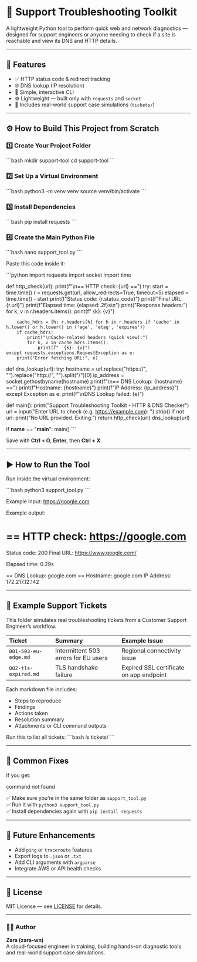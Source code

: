 # 🧰 Support Troubleshooting Toolkit

A lightweight Python tool to perform quick web and network diagnostics — designed for support engineers or anyone needing to check if a site is reachable and view its DNS and HTTP details.

---

## 🌟 Features

- ✅ HTTP status code & redirect tracking  
- 🌐 DNS lookup (IP resolution)  
- 🧠 Simple, interactive CLI  
- ⚙️ Lightweight — built only with `requests` and `socket`  
- 🧾 Includes real-world support case simulations (`tickets/`)

---

## ⚙️ How to Build This Project from Scratch

### 1️⃣ Create Your Project Folder
\`\`\`bash
mkdir support-tool
cd support-tool
\`\`\`

### 2️⃣ Set Up a Virtual Environment
\`\`\`bash
python3 -m venv venv
source venv/bin/activate
\`\`\`

### 3️⃣ Install Dependencies
\`\`\`bash
pip install requests
\`\`\`

### 4️⃣ Create the Main Python File
\`\`\`bash
nano support_tool.py
\`\`\`

Paste this code inside it:

\`\`\`python
import requests
import socket
import time

def http_check(url):
    print(f"\n== HTTP check: {url} ==")
    try:
        start = time.time()
        r = requests.get(url, allow_redirects=True, timeout=5)
        elapsed = time.time() - start
        print(f"Status code: {r.status_code}")
        print(f"Final URL: {r.url}")
        print(f"Elapsed time: {elapsed:.2f}s\n")
        print("Response headers:")
        for k, v in r.headers.items():
            print(f"  {k}: {v}")

        cache_hdrs = {h: r.headers[h] for h in r.headers if 'cache' in h.lower() or h.lower() in ('age', 'etag', 'expires')}
        if cache_hdrs:
            print("\nCache-related headers (quick view):")
            for k, v in cache_hdrs.items():
                print(f"  {k}: {v}")
    except requests.exceptions.RequestException as e:
        print("Error fetching URL:", e)

def dns_lookup(url):
    try:
        hostname = url.replace("https://", "").replace("http://", "").split("/")[0]
        ip_address = socket.gethostbyname(hostname)
        print(f"\n== DNS Lookup: {hostname} ==")
        print(f"Hostname: {hostname}")
        print(f"IP Address: {ip_address}")
    except Exception as e:
        print(f"\nDNS Lookup failed: {e}")

def main():
    print("Support Troubleshooting Toolkit - HTTP & DNS Checker")
    url = input("Enter URL to check (e.g. https://example.com): ").strip()
    if not url:
        print("No URL provided. Exiting.")
        return
    http_check(url)
    dns_lookup(url)

if __name__ == "__main__":
    main()
\`\`\`

Save with **Ctrl + O**, **Enter**, then **Ctrl + X**.

---

## ▶️ How to Run the Tool

Run inside the virtual environment:

\`\`\`bash
python3 support_tool.py
\`\`\`

Example input:
https://google.com


Example output:


== HTTP check: https://google.com
 ==
Status code: 200
Final URL: https://www.google.com/

Elapsed time: 0.29s

== DNS Lookup: google.com ==
Hostname: google.com
IP Address: 172.217.12.142


---

## 🧾 Example Support Tickets

This folder simulates real troubleshooting tickets from a Customer Support Engineer’s workflow.

| Ticket | Summary | Example Issue |
|:-------|:---------|:--------------|
| `001-503-eu-edge.md` | Intermittent 503 errors for EU users | Regional connectivity issue |
| `002-tls-expired.md` | TLS handshake failure | Expired SSL certificate on app endpoint |

Each markdown file includes:
- Steps to reproduce  
- Findings  
- Actions taken  
- Resolution summary  
- Attachments or CLI command outputs  

Run this to list all tickets:
\`\`\`bash
ls tickets/
\`\`\`

---

## 🧰 Common Fixes

If you get:


command not found


✅ Make sure you’re in the same folder as `support_tool.py`  
✅ Run it with `python3 support_tool.py`  
✅ Install dependencies again with `pip install requests`

---

## 🚀 Future Enhancements

- Add `ping` or `traceroute` features  
- Export logs to `.json` or `.txt`  
- Add CLI arguments with `argparse`  
- Integrate AWS or API health checks  

---

## 🪪 License

MIT License — see [LICENSE](LICENSE) for details.

---

### 🧑‍💻 Author
**Zara (zara-wn)**  
A cloud-focused engineer in training, building hands-on diagnostic tools and real-world support case simulations.
